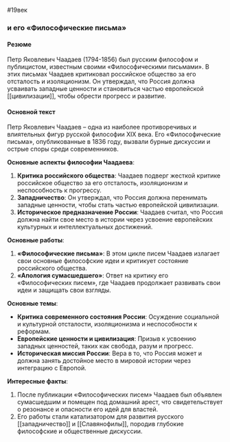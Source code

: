 #19век 
###  и его «Философические письма»

#### Резюме

Петр Яковлевич Чаадаев (1794-1856) был русским философом и публицистом, известным своими «Философическими письмами». В этих письмах Чаадаев критиковал российское общество за его отсталость и изоляционизм. Он утверждал, что Россия должна усваивать западные ценности и становиться частью европейской [[цивилизации]], чтобы обрести прогресс и развитие.

#### Основной текст

Петр Яковлевич Чаадаев – одна из наиболее противоречивых и влиятельных фигур русской философии XIX века. Его «Философические письма», опубликованные в 1836 году, вызвали бурные дискуссии и острые споры среди современников.

**Основные аспекты философии Чаадаева**:

1. **Критика российского общества**: Чаадаев подверг жесткой критике российское общество за его отсталость, изоляционизм и неспособность к прогрессу.
2. **Западничество**: Он утверждал, что Россия должна перенимать западные ценности, чтобы стать частью европейской цивилизации.
3. **Историческое предназначение России**: Чаадаев считал, что Россия должна найти свое место в истории через усвоение европейских культурных и интеллектуальных достижений.

**Основные работы**:

1. **«Философические письма»**: В этом цикле писем Чаадаев излагает свои основные философские идеи и критикует состояние российского общества.
2. **«Апология сумасшедшего»**: Ответ на критику его «Философических писем», где Чаадаев продолжает развивать свои идеи и защищать свои взгляды.

**Основные темы**:

- **Критика современного состояния России**: Осуждение социальной и культурной отсталости, изоляционизма и неспособности к реформам.
- **Европейские ценности и цивилизация**: Призыв к усвоению западных ценностей, таких как свобода, разум и прогресс.
- **Историческая миссия России**: Вера в то, что Россия может и должна занять достойное место в мировой истории через интеграцию с Европой.

**Интересные факты**:

1. После публикации «Философических писем» Чаадаев был объявлен сумасшедшим и помещен под домашний арест, что свидетельствует о резонансе и опасности его идей для властей.
2. Его работы стали катализатором для развития русского [[западничество]] и [[Cлавянофилы]], породив глубокие философские и общественные дискуссии.
